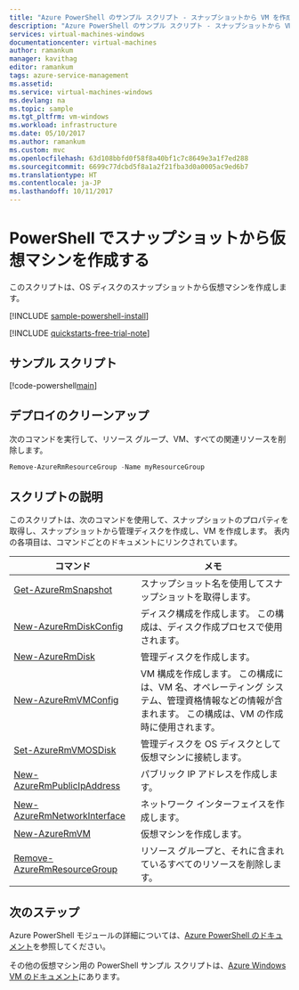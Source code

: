 ```yaml
---
title: "Azure PowerShell のサンプル スクリプト - スナップショットから VM を作成する | Microsoft Docs"
description: "Azure PowerShell のサンプル スクリプト - スナップショットから VM を作成します"
services: virtual-machines-windows
documentationcenter: virtual-machines
author: ramankum
manager: kavithag
editor: ramankum
tags: azure-service-management
ms.assetid: 
ms.service: virtual-machines-windows
ms.devlang: na
ms.topic: sample
ms.tgt_pltfrm: vm-windows
ms.workload: infrastructure
ms.date: 05/10/2017
ms.author: ramankum
ms.custom: mvc
ms.openlocfilehash: 63d108bbfd0f58f8a40bf1c7c8649e3a1f7ed288
ms.sourcegitcommit: 6699c77dcbd5f8a1a2f21fba3d0a0005ac9ed6b7
ms.translationtype: HT
ms.contentlocale: ja-JP
ms.lasthandoff: 10/11/2017
---
```

# <a name="create-a-virtual-machine-from-a-snapshot-with-powershell"></a>PowerShell でスナップショットから仮想マシンを作成する

このスクリプトは、OS ディスクのスナップショットから仮想マシンを作成します。 

[!INCLUDE [sample-powershell-install](../../../includes/sample-powershell-install-no-ssh.md)]

[!INCLUDE [quickstarts-free-trial-note](../../../includes/quickstarts-free-trial-note.md)]

## <a name="sample-script"></a>サンプル スクリプト

[!code-powershell[main](../../../powershell_scripts/virtual-machine/create-vm-from-snapshot/create-vm-from-snapshot.ps1 "Create VM from managed os disk")]

## <a name="clean-up-deployment"></a>デプロイのクリーンアップ 

次のコマンドを実行して、リソース グループ、VM、すべての関連リソースを削除します。

```powershell
Remove-AzureRmResourceGroup -Name myResourceGroup
```

## <a name="script-explanation"></a>スクリプトの説明

このスクリプトは、次のコマンドを使用して、スナップショットのプロパティを取得し、スナップショットから管理ディスクを作成し、VM を作成します。 表内の各項目は、コマンドごとのドキュメントにリンクされています。

| コマンド | メモ |
|---|---|
| [Get-AzureRmSnapshot](/powershell/module/azurerm.compute/get-azurermsnapshot) | スナップショット名を使用してスナップショットを取得します。 |
| [New-AzureRmDiskConfig](/powershell/module/azurerm.compute/new-azurermdiskconfig) | ディスク構成を作成します。 この構成は、ディスク作成プロセスで使用されます。 |
| [New-AzureRmDisk](/powershell/module/azurerm.compute/new-azurermdisk) | 管理ディスクを作成します。 |
| [New-AzureRmVMConfig](/powershell/module/azurerm.compute/new-azurermvmconfig) | VM 構成を作成します。 この構成には、VM 名、オペレーティング システム、管理資格情報などの情報が含まれます。 この構成は、VM の作成時に使用されます。 |
| [Set-AzureRmVMOSDisk](/powershell/module/azurerm.compute/set-azurermvmosdisk) | 管理ディスクを OS ディスクとして仮想マシンに接続します。 |
| [New-AzureRmPublicIpAddress](/powershell/module/azurerm.network/new-azurermpublicipaddress) | パブリック IP アドレスを作成します。 |
| [New-AzureRmNetworkInterface](/powershell/module/azurerm.network/new-azurermnetworkinterface) | ネットワーク インターフェイスを作成します。 |
| [New-AzureRmVM](/powershell/module/azurerm.compute/new-azurermvm) | 仮想マシンを作成します。 |
|[Remove-AzureRmResourceGroup](/powershell/module/azurerm.resources/remove-azurermresourcegroup) | リソース グループと、それに含まれているすべてのリソースを削除します。 |

## <a name="next-steps"></a>次のステップ

Azure PowerShell モジュールの詳細については、[Azure PowerShell のドキュメント](/powershell/azure/overview)を参照してください。

その他の仮想マシン用の PowerShell サンプル スクリプトは、[Azure Windows VM のドキュメント](../windows/powershell-samples.md?toc=%2fazure%2fvirtual-machines%2fwindows%2ftoc.json)にあります。